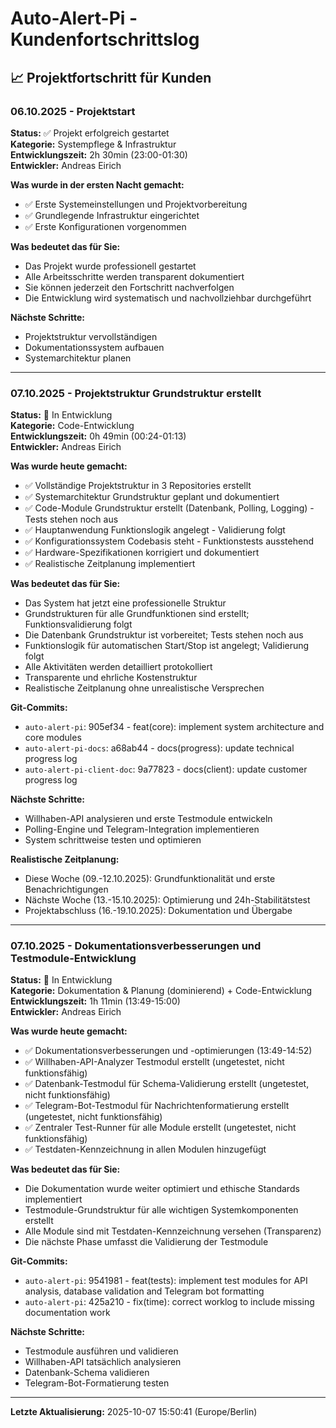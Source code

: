 # Auto-Alert-Pi - Kundenfortschrittslog

## 📈 Projektfortschritt für Kunden

### 06.10.2025 - Projektstart
**Status:** ✅ Projekt erfolgreich gestartet  
**Kategorie:** Systempflege & Infrastruktur  
**Entwicklungszeit:** 2h 30min (23:00-01:30)  
**Entwickler:** Andreas Eirich

**Was wurde in der ersten Nacht gemacht:**
- ✅ Erste Systemeinstellungen und Projektvorbereitung
- ✅ Grundlegende Infrastruktur eingerichtet
- ✅ Erste Konfigurationen vorgenommen

**Was bedeutet das für Sie:**
- Das Projekt wurde professionell gestartet
- Alle Arbeitsschritte werden transparent dokumentiert
- Sie können jederzeit den Fortschritt nachverfolgen
- Die Entwicklung wird systematisch und nachvollziehbar durchgeführt

**Nächste Schritte:**
- Projektstruktur vervollständigen
- Dokumentationssystem aufbauen
- Systemarchitektur planen

---

### 07.10.2025 - Projektstruktur Grundstruktur erstellt
**Status:** 🔄 In Entwicklung  
**Kategorie:** Code-Entwicklung  
**Entwicklungszeit:** 0h 49min (00:24-01:13)  
**Entwickler:** Andreas Eirich

**Was wurde heute gemacht:**
- ✅ Vollständige Projektstruktur in 3 Repositories erstellt
- ✅ Systemarchitektur Grundstruktur geplant und dokumentiert
- ✅ Code-Module Grundstruktur erstellt (Datenbank, Polling, Logging) - Tests stehen noch aus
- ✅ Hauptanwendung Funktionslogik angelegt - Validierung folgt
- ✅ Konfigurationssystem Codebasis steht - Funktionstests ausstehend
- ✅ Hardware-Spezifikationen korrigiert und dokumentiert
- ✅ Realistische Zeitplanung implementiert

**Was bedeutet das für Sie:**
- Das System hat jetzt eine professionelle Struktur
- Grundstrukturen für alle Grundfunktionen sind erstellt; Funktionsvalidierung folgt
- Die Datenbank Grundstruktur ist vorbereitet; Tests stehen noch aus
- Funktionslogik für automatischen Start/Stop ist angelegt; Validierung folgt
- Alle Aktivitäten werden detailliert protokolliert
- Transparente und ehrliche Kostenstruktur
- Realistische Zeitplanung ohne unrealistische Versprechen


**Git-Commits:**
- `auto-alert-pi`: 905ef34 - feat(core): implement system architecture and core modules
- `auto-alert-pi-docs`: a68ab44 - docs(progress): update technical progress log
- `auto-alert-pi-client-doc`: 9a77823 - docs(client): update customer progress log

**Nächste Schritte:**
- Willhaben-API analysieren und erste Testmodule entwickeln
- Polling-Engine und Telegram-Integration implementieren
- System schrittweise testen und optimieren

**Realistische Zeitplanung:**
- Diese Woche (09.-12.10.2025): Grundfunktionalität und erste Benachrichtigungen
- Nächste Woche (13.-15.10.2025): Optimierung und 24h-Stabilitätstest
- Projektabschluss (16.-19.10.2025): Dokumentation und Übergabe

---
### 07.10.2025 - Dokumentationsverbesserungen und Testmodule-Entwicklung
**Status:** 🔄 In Entwicklung  
**Kategorie:** Dokumentation & Planung (dominierend) + Code-Entwicklung  
**Entwicklungszeit:** 1h 11min (13:49-15:00)  
**Entwickler:** Andreas Eirich

**Was wurde heute gemacht:**
- ✅ Dokumentationsverbesserungen und -optimierungen (13:49-14:52)
- ✅ Willhaben-API-Analyzer Testmodul erstellt (ungetestet, nicht funktionsfähig)
- ✅ Datenbank-Testmodul für Schema-Validierung erstellt (ungetestet, nicht funktionsfähig)
- ✅ Telegram-Bot-Testmodul für Nachrichtenformatierung erstellt (ungetestet, nicht funktionsfähig)
- ✅ Zentraler Test-Runner für alle Module erstellt (ungetestet, nicht funktionsfähig)
- ✅ Testdaten-Kennzeichnung in allen Modulen hinzugefügt

**Was bedeutet das für Sie:**
- Die Dokumentation wurde weiter optimiert und ethische Standards implementiert
- Testmodule-Grundstruktur für alle wichtigen Systemkomponenten erstellt
- Alle Module sind mit Testdaten-Kennzeichnung versehen (Transparenz)
- Die nächste Phase umfasst die Validierung der Testmodule


**Git-Commits:**
- `auto-alert-pi`: 9541981 - feat(tests): implement test modules for API analysis, database validation and Telegram bot formatting
- `auto-alert-pi`: 425a210 - fix(time): correct worklog to include missing documentation work

**Nächste Schritte:**
- Testmodule ausführen und validieren
- Willhaben-API tatsächlich analysieren
- Datenbank-Schema validieren
- Telegram-Bot-Formatierung testen

---

**Letzte Aktualisierung:** 2025-10-07 15:50:41 (Europe/Berlin)